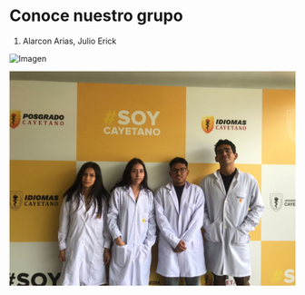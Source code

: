 # Conoce nuestro grupo

1. Alarcon Arias, Julio Erick

![Imagen](FDD_1/Archivos_de_FDD/Imagenes/1.jpg)

![Imagen](Archivos_de_FDD/Imagenes/Foto_integrantes_FDD.jpg)